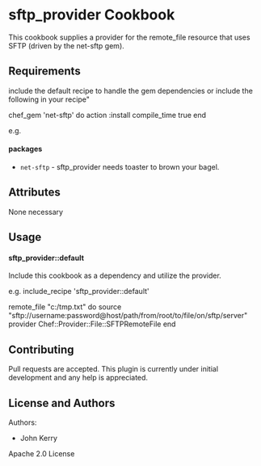 sftp_provider Cookbook
======================
This cookbook supplies a provider for the remote_file resource that uses SFTP (driven by the net-sftp gem).

Requirements
------------
include the default recipe to handle the gem dependencies or include the following in your recipe"

chef_gem 'net-sftp' do
  action :install
  compile_time true
end

e.g.
#### packages
- `net-sftp` - sftp_provider needs toaster to brown your bagel.

Attributes
----------
None necessary

Usage
-----
#### sftp_provider::default
Include this cookbook as a dependency and utilize the provider.

e.g.
include_recipe 'sftp_provider::default'

remote_file "c:/tmp.txt" do
  source "sftp://username:password@host/path/from/root/to/file/on/sftp/server"
  provider  Chef::Provider::File::SFTPRemoteFile
end

Contributing
------------
Pull requests are accepted. This plugin is currently under initial development and any help is appreciated.

License and Authors
-------------------
Authors:
* John Kerry

Apache 2.0 License
